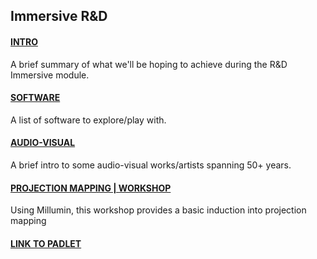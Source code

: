 ## Immersive R&D



#### [INTRO](intro.md)

A brief summary of what we'll be hoping to achieve during the R&D Immersive module.

#### [SOFTWARE](software.md)

A list of software to explore/play with.

#### [AUDIO-VISUAL](audiovisual.md)

A brief intro to some audio-visual works/artists spanning 50+ years.

#### [PROJECTION MAPPING | WORKSHOP](projectionmappingmillumin.md)

Using Millumin, this workshop provides a basic induction into projection mapping



#### [LINK TO PADLET](https://padlet.com/soupcollective/t5tvfkzb5a4f)